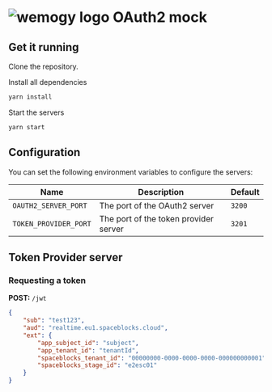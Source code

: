 # ![wemogy logo](https://wemogyimages.blob.core.windows.net/logos/wemogy-github-tiny.png) OAuth2 mock

## Get it running

Clone the repository.

Install all dependencies

```bash
yarn install
```

Start the servers

```bash
yarn start
```

## Configuration

You can set the following environment variables to configure the servers:

| Name | Description | Default |
|---|---|---|
| `OAUTH2_SERVER_PORT` | The port of the OAuth2 server | `3200` |
| `TOKEN_PROVIDER_PORT` | The port of the token provider server | `3201` |

## Token Provider server

### Requesting a token

**POST:** `/jwt`

```json
{
    "sub": "test123",
    "aud": "realtime.eu1.spaceblocks.cloud",
    "ext": {
        "app_subject_id": "subject",
        "app_tenant_id": "tenantId",
        "spaceblocks_tenant_id": "00000000-0000-0000-0000-000000000001",
        "spaceblocks_stage_id": "e2esc01"
    }
}
```
